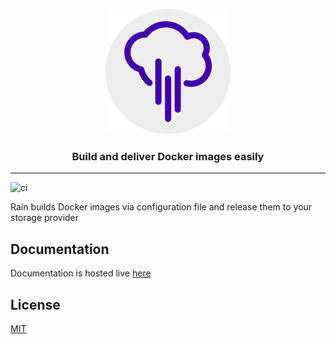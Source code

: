 <p align="center">
  <a href="https://github.com/rainproj/rain">
    <img alt="rain"
         width="200" height="200"
         src="https://raw.githubusercontent.com/rainproj/rain/master/docs/assets/rain-logo-light.png">
  </a>
</p>

<h3 align="center">
Build and deliver Docker images easily
</h3>

---

![ci](https://github.com/rainproj/rain/workflows/ci/badge.svg)

Rain builds Docker images via configuration file and release them to your storage provider

## Documentation

Documentation is hosted live [here](https://rainproj.netlify.com)

## License

[MIT](https://github.com/rainproj/rain/blob/master/LICENSE)